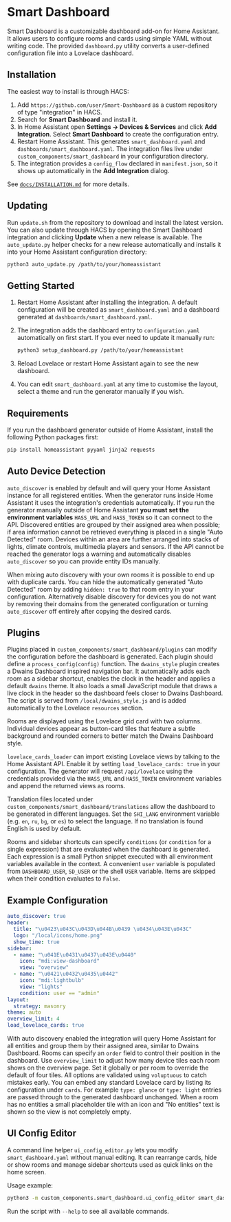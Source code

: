 # Smart Dashboard

Smart Dashboard is a customizable dashboard add-on for Home Assistant. It allows users to configure rooms and cards using simple YAML without writing code. The provided `dashboard.py` utility converts a user-defined configuration file into a Lovelace dashboard.

## Installation

The easiest way to install is through HACS:
1. Add `https://github.com/user/Smart-Dashboard` as a custom repository of type "integration" in HACS.
2. Search for **Smart Dashboard** and install it.
3. In Home Assistant open **Settings → Devices & Services** and click **Add Integration**.
   Select **Smart Dashboard** to create the configuration entry.
4. Restart Home Assistant. This generates `smart_dashboard.yaml` and `dashboards/smart_dashboard.yaml`.
   The integration files live under `custom_components/smart_dashboard` in your configuration directory.
5. The integration provides a `config_flow` declared in `manifest.json`, so it shows up automatically in the **Add Integration** dialog.

See [`docs/INSTALLATION.md`](docs/INSTALLATION.md) for more details.

## Updating

Run `update.sh` from the repository to download and install the latest
version. You can also update through HACS by opening the Smart Dashboard
integration and clicking **Update** when a new release is available.
The `auto_update.py` helper checks for a new release automatically and
installs it into your Home Assistant configuration directory:

```bash
python3 auto_update.py /path/to/your/homeassistant
```

## Getting Started

1. Restart Home Assistant after installing the integration.
   A default configuration will be created as `smart_dashboard.yaml` and a dashboard
   generated at `dashboards/smart_dashboard.yaml`.
2. The integration adds the dashboard entry to `configuration.yaml`
   automatically on first start. If you ever need to update it manually run:

   ```bash
   python3 setup_dashboard.py /path/to/your/homeassistant
   ```

3. Reload Lovelace or restart Home Assistant again to see the new dashboard.
4. You can edit `smart_dashboard.yaml` at any time to customise the layout,
   select a theme and run the generator manually if you wish.

## Requirements

If you run the dashboard generator outside of Home Assistant, install the
following Python packages first:

```bash
pip install homeassistant pyyaml jinja2 requests
```

## Auto Device Detection

`auto_discover` is enabled by default and will query your Home Assistant instance for all registered entities. When the generator runs inside Home Assistant it uses the integration's credentials automatically. If you run the generator manually outside of Home Assistant **you must set the environment variables** `HASS_URL` and `HASS_TOKEN` so it can connect to the API. Discovered entities are grouped by their assigned area when possible; if area information cannot be retrieved everything is placed in a single "Auto Detected" room. Devices within an area are further arranged into stacks of lights, climate controls, multimedia players and sensors.
If the API cannot be reached the generator logs a warning and automatically disables `auto_discover` so you can provide entity IDs manually.

When mixing auto discovery with your own rooms it is possible to end up with duplicate cards.  You can hide the automatically generated "Auto Detected" room by adding `hidden: true` to that room entry in your configuration.  Alternatively disable discovery for devices you do not want by removing their domains from the generated configuration or turning `auto_discover` off entirely after copying the desired cards.

## Plugins

Plugins placed in `custom_components/smart_dashboard/plugins` can modify the
configuration before the dashboard is generated. Each plugin should define a `process_config(config)` function.
The `dwains_style` plugin creates a Dwains Dashboard inspired navigation bar. It
automatically adds each room as a sidebar shortcut, enables the clock in the
header and applies a default `dwains` theme. It also loads a small JavaScript
module that draws a live clock in the header so the dashboard feels closer to
Dwains Dashboard. The script is served from `/local/dwains_style.js` and is
added automatically to the Lovelace `resources` section.

Rooms are displayed using the Lovelace grid card with two columns. Individual
devices appear as button-card tiles that feature a subtle background and rounded
corners to better match the Dwains Dashboard style.

`lovelace_cards_loader` can import existing Lovelace views by talking to the
Home Assistant API. Enable it by setting `load_lovelace_cards: true` in your
configuration. The generator will request `/api/lovelace` using the credentials
provided via the `HASS_URL` and `HASS_TOKEN` environment variables and append
the returned views as rooms.

Translation files located under `custom_components/smart_dashboard/translations`
allow the dashboard to be generated in different languages. Set the `SHI_LANG`
environment variable (e.g. `en`, `ru`, `bg`, or `es`) to select the language. If no
translation is found English is used by default.

Rooms and sidebar shortcuts can specify `conditions` (or `condition` for a single
expression) that are evaluated when the dashboard is generated. Each expression
is a small Python snippet executed with all environment variables available in
the context. A convenient `user` variable is populated from `DASHBOARD_USER`,
`SD_USER` or the shell `USER` variable. Items are skipped when their condition
evaluates to `False`.

## Example Configuration

```yaml
auto_discover: true
header:
  title: "\u0423\u043C\u043D\u044B\u0439 \u0434\u043E\u043C"
  logo: "/local/icons/home.png"
  show_time: true
sidebar:
  - name: "\u041E\u0431\u0437\u043E\u0440"
    icon: "mdi:view-dashboard"
    view: "overview"
  - name: "\u0421\u0432\u0435\u0442"
    icon: "mdi:lightbulb"
    view: "lights"
    condition: user == "admin"
layout:
  strategy: masonry
theme: auto
overview_limit: 4
load_lovelace_cards: true
```

With auto discovery enabled the integration will query Home Assistant for all
entities and group them by their assigned area, similar to Dwains Dashboard.
Rooms can specify an `order` field to control their position in the dashboard.
Use `overview_limit` to adjust how many device tiles each room shows on the
overview page. Set it globally or per room to override the default of four
tiles.
All options are validated using `voluptuous` to catch mistakes early.
You can embed any standard Lovelace card by listing its configuration under
`cards`. For example `type: glance` or `type: light` entries are passed through
to the generated dashboard unchanged. When a room has no entities a small
placeholder tile with an icon and "No entities" text is shown so the view is not
completely empty.

## UI Config Editor

A command line helper `ui_config_editor.py` lets you modify `smart_dashboard.yaml` without manual editing. It can rearrange cards, hide or show rooms and manage sidebar shortcuts used as quick links on the home screen.

Usage example:

```bash
python3 -m custom_components.smart_dashboard.ui_config_editor smart_dashboard.yaml move-card "Living" 0 1
```

Run the script with `--help` to see all available commands.
